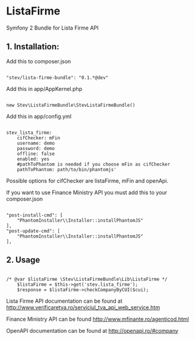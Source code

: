 # ListaFirme
Symfony 2 Bundle for Lista Firme API

## 1. Installation:
Add this to composer.json
<pre><code>
"stev/lista-firme-bundle": "0.1.*@dev"
</code></pre>

Add this in app/AppKernel.php
<pre><code>
new Stev\ListaFirmeBundle\StevListaFirmeBundle()
</code></pre>

Add this in app/config.yml
<pre><code>
stev_lista_firme:
    cifChecker: mFin
    username: demo
    password: demo
    offline: false
    enabled: yes
    #pathToPhantom is needed if you choose mFin as cifChecker
    pathToPhantom: path/to/bin/phantomjs' 
</code></pre>

Possible options for cifChecker are listaFirme, mFin and openApi.

If you want to use Finance Ministry API you must add this to your composer.json

<pre><code>
"post-install-cmd": [
    "PhantomInstaller\\Installer::installPhantomJS"
],
"post-update-cmd": [
    "PhantomInstaller\\Installer::installPhantomJS"
],
</code></pre>

## 2. Usage
<pre><code>
/* @var $listaFirme \Stev\ListaFirmeBundle\Lib\ListaFirme */
    $listaFirme = $this->get('stev.lista_firme');
    $response = $listaFirme->checkCompanyByCUI($cui);
</code></pre>

Lista Firme API documentation can be found at http://www.verificaretva.ro/serviciul_tva_api_web_service.htm 

Finance Ministry API can be found http://www.mfinante.ro/agenticod.html

OpenAPI documentation can be found at http://openapi.ro/#company
